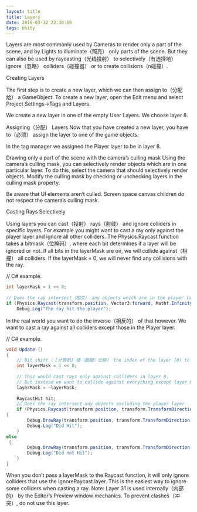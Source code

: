 ```yaml
---
layout: title
title: Layers
date: 2019-03-12 22:30:19
tags: Unity
---
```

Layers are most commonly used by Cameras to render only a part of the scene, and by Lights to illuminate（照亮） only parts of the scene. But they can also be used by raycasting（光线投射） to selectively（有选择地） ignore（忽略） colliders（碰撞器） or to create collisions（n碰撞）.
<!--more-->

Creating Layers

The first step is to create a new layer, which we can then assign to（分配给） a GameObject. To create a new layer, open the Edit menu and select Project Settings->Tags and Layers.

We create a new layer in one of the empty User Layers. We choose layer 8.

Assigning（分配） Layers
Now that you have created a new layer, you have to（必须） assign the layer to one of the game objects.

In the tag manager we assigned the Player layer to be in layer 8.

Drawing only a part of the scene with the camera’s culling mask
Using the camera’s culling mask, you can selectively render objects which are in one particular layer. To do this, select the camera that should selectively render objects.
Modify the culling mask by checking or unchecking layers in the culling mask property.


Be aware that UI elements aren’t culled. Screen space canvas children do not respect the camera’s culling mask.


Casting Rays Selectively

Using layers you can cast（投射） rays（射线） and ignore colliders in specific layers. For example you might want to cast a ray only against the player layer and ignore all other colliders.
The Physics.Raycast function takes a bitmask（位掩码）, where each bit determines if a layer will be ignored or not. If all bits in the layerMask are on, we will collide against（相撞） all colliders. If the layerMask = 0, we will never find any collisions with the ray.

// C# example.
```cs
int layerMask = 1 << 8;
        
// Does the ray intersect（相交） any objects which are in the player layer.
if (Physics.Raycast(transform.position, Vector3.forward, Mathf.Infinity（无穷大）, layerMask))
    Debug.Log("The ray hit the player");
```


In the real world you want to do the inverse（相反的） of that however. We want to cast a ray against all colliders except those in the Player layer.

// C# example.
```cs
void Update () 
{
    // Bit shift（ [计算机] 使（数据）位移） the index of the layer (8) to get a bit mask
    int layerMask = 1 << 8;
        
    // This would cast rays only against colliders in layer 8.
    // But instead we want to collide against everything except layer 8. The ~ operator does this, it inverts（使倒置，使反转） a bitmask.
    layerMask = ~layerMask;
    
    RaycastHit hit;
    // Does the ray intersect any objects excluding the player layer
    if (Physics.Raycast(transform.position, transform.TransformDirection (Vector3.forward), out hit, Mathf.Infinity, layerMask)) 
{
        Debug.DrawRay(transform.position, transform.TransformDirection (Vector3.forward) * hit.distance, Color.yellow);
        Debug.Log("Did Hit");
    } 
else
 {
        Debug.DrawRay(transform.position, transform.TransformDirection (Vector3.forward) *1000, Color.white);
        Debug.Log("Did not Hit");
    }
}
```

When you don’t pass a layerMask to the Raycast function, it will only ignore colliders that use the IgnoreRaycast layer. This is the easiest way to ignore some colliders when casting a ray.
Note: Layer 31 is used internally（内部的） by the Editor’s Preview window mechanics. To prevent clashes（冲突）, do not use this layer.